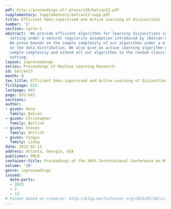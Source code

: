 ```yaml
---
pdf: http://proceedings.mlr.press/v28/balcan13.pdf
supplementary: Supplementary:balcan13-supp.pdf
title: Efficient Semi-supervised and Active Learning of Disjunctions
number: '1'
section: cycle-1
abstract: 'We provide efficient algorithms for learning disjunctions in the semi-supervised
  setting under a natural regularity assumption introduced by (Balcan & Blum, 2005).
  We prove bounds on the sample complexity of our algorithms under a mild restriction
  on the data distribution. We also give an active learning algorithm with improved
  sample complexity and extend all our algorithms to the random classification noise
  setting.  '
layout: inproceedings
series: Proceedings of Machine Learning Research
id: balcan13
month: 0
tex_title: Efficient Semi-supervised and Active Learning of Disjunctions
firstpage: 633
lastpage: 641
page: 633-641
sections: 
author:
- given: Nina
  family: Balcan
- given: Christopher
  family: Berlind
- given: Steven
  family: Ehrlich
- given: Yingyu
  family: Liang
date: 2013-02-13
address: Atlanta, Georgia, USA
publisher: PMLR
container-title: Proceedings of the 30th International Conference on Machine Learning
volume: '28'
genre: inproceedings
issued:
  date-parts:
  - 2013
  - 2
  - 13
# Format based on citeproc: http://blog.martinfenner.org/2013/07/30/citeproc-yaml-for-bibliographies/
---
```

